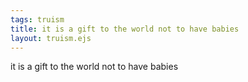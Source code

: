 ```yaml
---
tags: truism
title: it is a gift to the world not to have babies
layout: truism.ejs
---
```


it is a gift to the world not to have babies